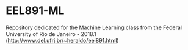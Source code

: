 # EEL891-ML
Repository dedicated for the Machine Learning class from the Federal University of Rio de Janeiro - 2018.1
(http://www.del.ufrj.br/~heraldo/eel891.html)
